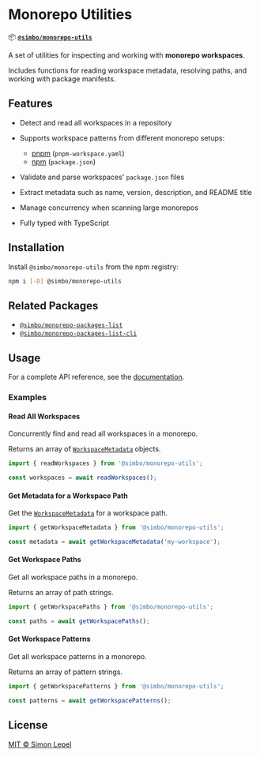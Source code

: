 # Monorepo Utilities

📦
[**`@simbo/monorepo-utils`**](https://npmjs.com/package/@simbo/monorepo-utils)

A set of utilities for inspecting and working with **monorepo workspaces**.

Includes functions for reading workspace metadata, resolving paths, and working
with package manifests.

## Features

- Detect and read all workspaces in a repository

- Supports workspace patterns from different monorepo setups:
  - [pnpm](https://pnpm.io/) (`pnpm-workspace.yaml`)
  - [npm](https://docs.npmjs.com/cli/v11/using-npm/workspaces) (`package.json`)

- Validate and parse workspaces' `package.json` files

- Extract metadata such as name, version, description, and README title

- Manage concurrency when scanning large monorepos

- Fully typed with TypeScript

## Installation

Install `@simbo/monorepo-utils` from the npm registry:

```bash
npm i [-D] @simbo/monorepo-utils
```

## Related Packages

- [`@simbo/monorepo-packages-list`](https://npmjs.com/package/@simbo/monorepo-packages-list)
- [`@simbo/monorepo-packages-list-cli`](https://npmjs.com/package/@simbo/monorepo-packages-list-cli)

## Usage

For a complete API reference, see the
[documentation](https://simbo.codes/packages/modules/_simbo_monorepo-utils/).

### Examples

#### Read All Workspaces

Concurrently find and read all workspaces in a monorepo.

Returns an array of [`WorkspaceMetadata`] objects.

```ts
import { readWorkspaces } from '@simbo/monorepo-utils';

const workspaces = await readWorkspaces();
```

#### Get Metadata for a Workspace Path

Get the [`WorkspaceMetadata`] for a workspace path.

```ts
import { getWorkspaceMetadata } from '@simbo/monorepo-utils';

const metadata = await getWorkspaceMetadata('my-workspace');
```

#### Get Workspace Paths

Get all workspace paths in a monorepo.

Returns an array of path strings.

```ts
import { getWorkspacePaths } from '@simbo/monorepo-utils';

const paths = await getWorkspacePaths();
```

#### Get Workspace Patterns

Get all workspace patterns in a monorepo.

Returns an array of pattern strings.

```ts
import { getWorkspacePatterns } from '@simbo/monorepo-utils';

const patterns = await getWorkspacePatterns();
```

## License

[MIT © Simon Lepel](http://simbo.mit-license.org/2025/)

[`WorkspaceMetadata`]:
  https://simbo.codes/packages/interfaces/_simbo_monorepo-utils.WorkspaceMetadata/
